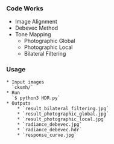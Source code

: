 ### Code Works
* Image Alignment
* Debevec Method
* Tone Mapping
    * Photographic Global
    * Photographic Local
    * Bilateral Filtering
### Usage
    * Input images
      `cksmh/`
    * Run
      `$ python3 HDR.py`
    * Outputs
        * `result_bilateral_filtering.jpg`
        * `result_photographic_global.jpg`
        * `result_photographic_local.jpg`
        * `radiance_debevec.jpg`
        * `radiance_debevec.hdr`
        * `response_curve.jpg`
